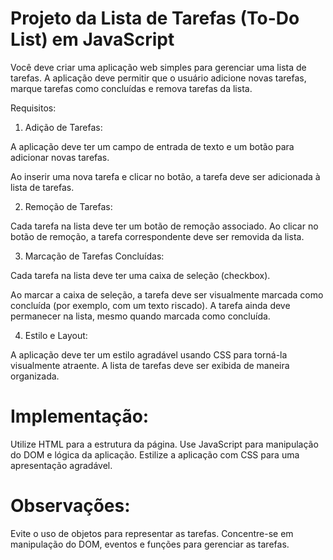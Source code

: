 
# Projeto da Lista de Tarefas (To-Do List) em JavaScript

Você deve criar uma aplicação web simples para gerenciar uma
lista de tarefas. A aplicação deve permitir que o usuário adicione
novas tarefas, marque tarefas como concluídas e remova tarefas
da lista.

Requisitos:

1. Adição de Tarefas:

A aplicação deve ter um campo de entrada de texto e um botão
para adicionar novas tarefas.

Ao inserir uma nova tarefa e clicar no botão, a tarefa deve ser
adicionada à lista de tarefas.

2. Remoção de Tarefas:

Cada tarefa na lista deve ter um botão de remoção associado.
Ao clicar no botão de remoção, a tarefa correspondente deve
ser removida da lista.

3. Marcação de Tarefas Concluídas:

Cada tarefa na lista deve ter uma caixa de seleção (checkbox).

Ao marcar a caixa de seleção, a tarefa deve ser visualmente
marcada como concluída (por exemplo, com um texto riscado).
A tarefa ainda deve permanecer na lista, mesmo quando
marcada como concluída.

4. Estilo e Layout:

A aplicação deve ter um estilo agradável usando CSS para
torná-la visualmente atraente.
A lista de tarefas deve ser exibida de maneira organizada.

# Implementação:

Utilize HTML para a estrutura da página.
Use JavaScript para manipulação do DOM e lógica da aplicação.
Estilize a aplicação com CSS para uma apresentação agradável.

# Observações:

Evite o uso de objetos para representar as tarefas.
Concentre-se em manipulação do DOM, eventos e funções para
gerenciar as tarefas.